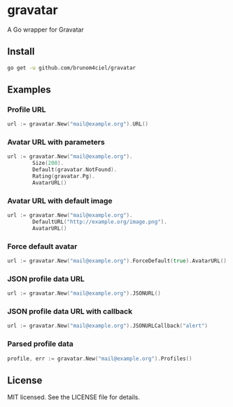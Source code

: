 # gravatar
A Go wrapper for Gravatar



## Install

```sh
go get -u github.com/brunom4ciel/gravatar
```

## Examples

### Profile URL
```go
url := gravatar.New("mail@example.org").URL()
```
### Avatar URL with parameters
```go
url := gravatar.New("mail@example.org").
		Size(200).
		Default(gravatar.NotFound).
		Rating(gravatar.Pg).
		AvatarURL()
```

### Avatar URL with default image
```go
url := gravatar.New("mail@example.org").
        DefaultURL("http://example.org/image.png").
        AvatarURL()
```

### Force default avatar
```go
url := gravatar.New("mail@example.org").ForceDefault(true).AvatarURL()
```

### JSON profile data URL
```go
url := gravatar.New("mail@example.org").JSONURL()
```

### JSON profile data URL with callback
```go
url := gravatar.New("mail@example.org").JSONURLCallback("alert")
```

### Parsed profile data
```go
profile, err := gravatar.New("mail@example.org").Profiles()
```

## License
MIT licensed. See the LICENSE file for details.
